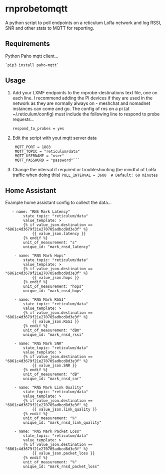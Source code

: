 # rnprobetomqtt
A python script to poll endpoints on a reticulum LoRa network and log RSSI, SNR and other stats to MQTT for reporting.

## Requirements
Python
Paho mqtt client...

    `pip3 install paho-mqtt`

## Usage
1. Add your LXMF endpoints to the rnprobe-destinations text file, one on each line.  I recommend adding the PI devices if they are used in the network as they are normally always on - meshchat and nomadnet instances can come and go.  The config of rns on a pi (at ~/.reticulum/config) must include the following line to respond to probe requests...

    `respond_to_probes = yes`

2. Edit the script with yout mqtt server data

   ```MQTT_BROKER = "mqtt_server"
    MQTT_PORT = 1883
    MQTT_TOPIC = "reticulum/data"
    MQTT_USERNAME = "user"
    MQTT_PASSWORD = "password"```

3. Change the interval if required or troubleshooting (be mindful of LoRa traffic when doing this)
    ```POLL_INTERVAL = 3600  # Default: 60 minutes```

## Home Assistant
Example home assistant config to collect the data...
``` 
   - name: "RNS Mark Latency"
        state_topic: "reticulum/data"
        value_template: >
        {% if value_json.destination == "6861c4d3679f21e270705adbcd8d3e3f" %}
            {{ value_json.latency }}
        {% endif %}
        unit_of_measurement: "s"
        unique_id: "mark_rnsd_latency"

    - name: "RNS Mark Hops"
        state_topic: "reticulum/data"
        value_template: >
        {% if value_json.destination == "6861c4d3679f21e270705adbcd8d3e3f" %}
            {{ value_json.hops }}
        {% endif %}
        unit_of_measurement: "hops"
        unique_id: "mark_rnsd_hops"

    - name: "RNS Mark RSSI"
        state_topic: "reticulum/data"
        value_template: >
        {% if value_json.destination == "6861c4d3679f21e270705adbcd8d3e3f" %}
            {{ value_json.RSSI }}
        {% endif %}
        unit_of_measurement: "dBm"
        unique_id: "mark_rnsd_rssi"

    - name: "RNS Mark SNR"
        state_topic: "reticulum/data"
        value_template: >
        {% if value_json.destination == "6861c4d3679f21e270705adbcd8d3e3f" %}
            {{ value_json.SNR }}
        {% endif %}
        unit_of_measurement: "dB"
        unique_id: "mark_rnsd_snr"

    - name: "RNS Mark Link Quality"
        state_topic: "reticulum/data"
        value_template: >
        {% if value_json.destination == "6861c4d3679f21e270705adbcd8d3e3f" %}
            {{ value_json.link_quality }}
        {% endif %}
        unit_of_measurement: "%"
        unique_id: "mark_rnsd_link_quality"

    - name: "RNS Mark Packet Loss"
        state_topic: "reticulum/data"
        value_template: >
        {% if value_json.destination == "6861c4d3679f21e270705adbcd8d3e3f" %}
            {{ value_json.packet_loss }}
        {% endif %}
        unit_of_measurement: "%"
        unique_id: "mark_rnsd_packet_loss"
```